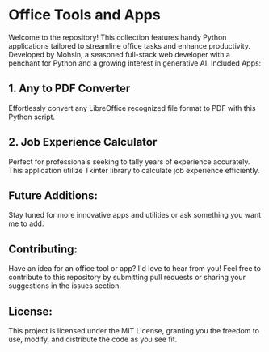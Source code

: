 # Office Tools and Apps
Welcome to the repository! This collection features handy Python applications tailored to streamline office tasks and enhance productivity. Developed by Mohsin, a seasoned full-stack web developer with a penchant for Python and a growing interest in generative AI.
Included Apps:
## 1. Any to PDF Converter

Effortlessly convert any LibreOffice recognized file format to PDF with this Python script. 
## 2. Job Experience Calculator

Perfect for professionals seeking to tally years of experience accurately. This application utilize Tkinter library to calculate job experience efficiently. 

## Future Additions:

Stay tuned for more innovative apps and utilities or ask something you want me to add.

## Contributing:

Have an idea for an office tool or app? I'd love to hear from you! Feel free to contribute to this repository by submitting pull requests or sharing your suggestions in the issues section.

## License:

This project is licensed under the MIT License, granting you the freedom to use, modify, and distribute the code as you see fit.

